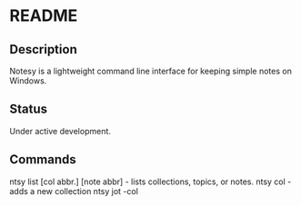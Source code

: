 # README

## Description

Notesy is a lightweight command line interface for keeping simple notes on Windows.

## Status

Under active development. 

## Commands
ntsy list [col abbr.] [note abbr] - lists collections, topics, or notes.
ntsy col - adds a new collection
ntsy jot -col <col abbr.> <note text>